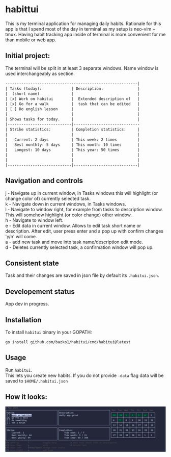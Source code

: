 # habittui
This is my terminal application for managing daily habits.
Rationale for this app is that I spend most of the day in terminal as my setup is neo-vim + tmux. 
Having habit tracking app inside of terminal is more convenient for me than mobile or web app. 
## Initial project:
The terminal will be split in at least 3 separate windows. Name window is used interchangeably as section.
```
----------------------------------------------------------|
| Tasks (today):             | Description:               |
|  (short name)              |                            |
| [x] Work on habitui        |  Extended description of   |
| [x] Go for a walk          |  task that can be edited   |
| [ ] Do english lesson      |                            |
|                            |                            |
| Shows tasks for today.     |                            |
|----------------------------|-----------------------------
| Strike statistics:         | Completion statistics:     |
|                            |                            |
|   Current: 2 days          | This week: 2 times         |
|   Best monthly: 5 days     | This month: 10 times       |
|   Longest: 10 days         | This year: 50 times        |
|                            |                            |
|                            |                            |
|----------------------------|----------------------------|
```

## Navigation and controls
j - Navigate up in current window, in Tasks windows this will highlight (or change color of) currently selected task. <br>
k - Navigate down in current windows, in Tasks windows. <br>
l - Navigate to window right, for example from tasks to description window. This will somehow highlight (or color change) other window.  <br>
h - Navigate to window left. <br>
e - Edit data in current window. Allows to edit task short name or description.
        After edit, user press enter and a pop up with confirm changes 'y/n' will come. <br>
a - add new task and move into task name/description edit mode. <br>
d - Deletes currently selected task, a confirmation window will pop up. <br>

## Consistent state 
Task and their changes are saved in json file by default its `.habitui.json`.

## Developement status
App dev in progress.

## Installation
To install `habitui` binary in your GOPATH:
```
go install github.com/bazko1/habitui/cmd/habitui@latest
```

## Usage 
Run `habitui`. <br>
This lets you create new habits. If you do not provide `-data` flag data will be saved to `$HOME/.habitui.json`

## How it looks:
![](demo.png "Main window")
